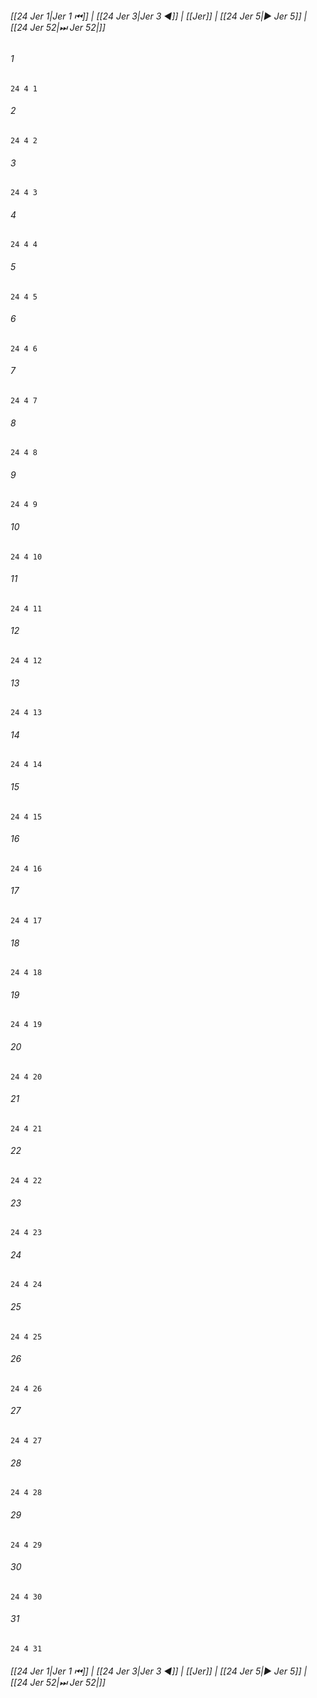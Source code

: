 
###### [[24 Jer 1|Jer 1 ⏮]] | [[24 Jer 3|Jer 3 ◀]] | [[Jer]] | [[24 Jer 5|▶ Jer 5]] | [[24 Jer 52|⏭ Jer 52|]]

###### 1
``` verse
24 4 1 
```
###### 2
``` verse
24 4 2 
```
###### 3
``` verse
24 4 3 
```
###### 4
``` verse
24 4 4 
```
###### 5
``` verse
24 4 5 
```
###### 6
``` verse
24 4 6 
```
###### 7
``` verse
24 4 7 
```
###### 8
``` verse
24 4 8 
```
###### 9
``` verse
24 4 9 
```
###### 10
``` verse
24 4 10 
```
###### 11
``` verse
24 4 11 
```
###### 12
``` verse
24 4 12 
```
###### 13
``` verse
24 4 13 
```
###### 14
``` verse
24 4 14 
```
###### 15
``` verse
24 4 15 
```
###### 16
``` verse
24 4 16 
```
###### 17
``` verse
24 4 17 
```
###### 18
``` verse
24 4 18 
```
###### 19
``` verse
24 4 19 
```
###### 20
``` verse
24 4 20 
```
###### 21
``` verse
24 4 21 
```
###### 22
``` verse
24 4 22 
```
###### 23
``` verse
24 4 23 
```
###### 24
``` verse
24 4 24 
```
###### 25
``` verse
24 4 25 
```
###### 26
``` verse
24 4 26 
```
###### 27
``` verse
24 4 27 
```
###### 28
``` verse
24 4 28 
```
###### 29
``` verse
24 4 29 
```
###### 30
``` verse
24 4 30 
```
###### 31
``` verse
24 4 31 
```

###### [[24 Jer 1|Jer 1 ⏮]] | [[24 Jer 3|Jer 3 ◀]] | [[Jer]] | [[24 Jer 5|▶ Jer 5]] | [[24 Jer 52|⏭ Jer 52|]]

